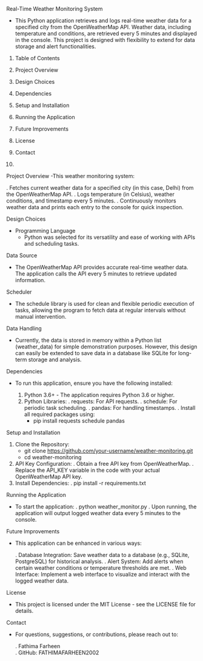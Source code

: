 Real-Time Weather Monitoring System
- This Python application retrieves and logs real-time weather data for a specified city from the OpenWeatherMap API. Weather data, including temperature and conditions, are retrieved every 5 minutes and displayed in the console. This project is designed with flexibility to extend for data storage and alert functionalities.

1. Table of Contents
2. Project Overview
3. Design Choices
4. Dependencies
5. Setup and Installation
6. Running the Application
7. Future Improvements
8. License
9. Contact

10. 
Project Overview
-This weather monitoring system:

  . Fetches current weather data for a specified city (in this case, Delhi) from the OpenWeatherMap API.
  . Logs temperature (in Celsius), weather conditions, and timestamp every 5 minutes.
  . Continuously monitors weather data and prints each entry to the console for quick inspection.
  
Design Choices
 - Programming Language
   - Python was selected for its versatility and ease of working with APIs and scheduling tasks.

Data Source
 - The OpenWeatherMap API provides accurate real-time weather data. The application calls the API every 5 minutes to retrieve updated information.

Scheduler
 - The schedule library is used for clean and flexible periodic execution of tasks, allowing the program to fetch data at regular intervals without manual intervention.

Data Handling
 - Currently, the data is stored in memory within a Python list (weather_data) for simple demonstration purposes. However, this design can easily be extended to save data in a database like SQLite for long-term storage and analysis.

Dependencies
 - To run this application, ensure you have the following installed:

    1. Python 3.6+ - The application requires Python 3.6 or higher.
    2. Python Libraries:
       . requests: For API requests.
       . schedule: For periodic task scheduling.
       . pandas: For handling timestamps.
       . Install all required packages using:
         - pip install requests schedule pandas


Setup and Installation
 1. Clone the Repository:
    - git clone https://github.com/your-username/weather-monitoring.git
    - cd weather-monitoring
 2. API Key Configuration:
    . Obtain a free API key from OpenWeatherMap.
    . Replace the API_KEY variable in the code with your actual OpenWeatherMap API key.
 3. Install Dependencies:
    . pip install -r requirements.txt

Running the Application
 - To start the application:
     . python weather_monitor.py
    . Upon running, the application will output logged weather data every 5 minutes to the console.

Future Improvements
- This application can be enhanced in various ways:

  . Database Integration: Save weather data to a database (e.g., SQLite, PostgreSQL) for historical analysis.
  . Alert System: Add alerts when certain weather conditions or temperature thresholds are met.
  . Web Interface: Implement a web interface to visualize and interact with the logged weather data.

License
 - This project is licensed under the MIT License - see the LICENSE file for details.

Contact
 - For questions, suggestions, or contributions, please reach out to:

    . Fathima Farheen  
    . GitHub: FATHIMAFARHEEN2002
